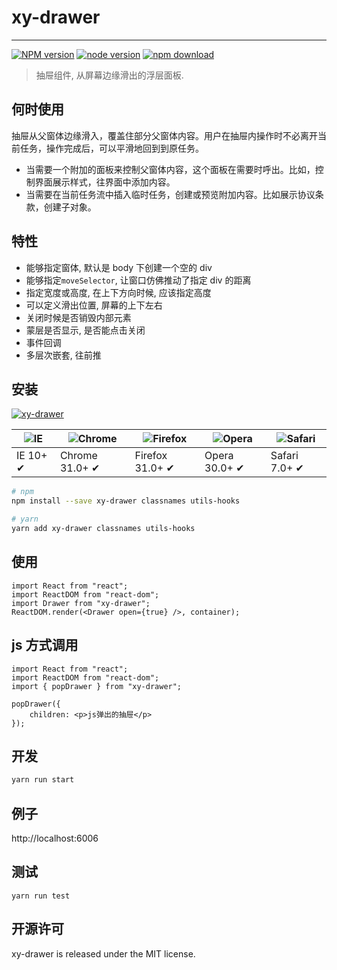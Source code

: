 # xy-drawer

---

[![NPM version][npm-image]][npm-url]
[![node version][node-image]][node-url]
[![npm download][download-image]][download-url]

[npm-image]: http://img.shields.io/npm/v/xy-drawer.svg?style=flat-square
[npm-url]: http://npmjs.org/package/xy-drawer
[node-image]: https://img.shields.io/badge/node.js-%3E=_0.10-green.svg?style=flat-square
[node-url]: http://nodejs.org/download/
[download-image]: https://img.shields.io/npm/dm/xy-drawer.svg?style=flat-square
[download-url]: https://npmjs.org/package/xy-drawer

> 抽屉组件, 从屏幕边缘滑出的浮层面板.

## 何时使用

抽屉从父窗体边缘滑入，覆盖住部分父窗体内容。用户在抽屉内操作时不必离开当前任务，操作完成后，可以平滑地回到到原任务。

-   当需要一个附加的面板来控制父窗体内容，这个面板在需要时呼出。比如，控制界面展示样式，往界面中添加内容。
-   当需要在当前任务流中插入临时任务，创建或预览附加内容。比如展示协议条款，创建子对象。

## 特性

-   能够指定窗体, 默认是 body 下创建一个空的 div
-   能够指定`moveSelector`, 让窗口仿佛推动了指定 div 的距离
-   指定宽度或高度, 在上下方向时候, 应该指定高度
-   可以定义滑出位置, 屏幕的上下左右
-   关闭时候是否销毁内部元素
-   蒙层是否显示, 是否能点击关闭
-   事件回调
-   多层次嵌套, 往前推

## 安装

[![xy-drawer](https://nodei.co/npm/xy-drawer.png)](https://npmjs.org/package/xy-drawer)

| ![IE](https://github.com/alrra/browser-logos/blob/master/src/edge/edge_48x48.png?raw=true) | ![Chrome](https://github.com/alrra/browser-logos/blob/master/src/chrome/chrome_48x48.png?raw=true) | ![Firefox](https://github.com/alrra/browser-logos/blob/master/src/firefox/firefox_48x48.png?raw=true) | ![Opera](https://github.com/alrra/browser-logos/blob/master/src/opera/opera_48x48.png?raw=true) | ![Safari](https://github.com/alrra/browser-logos/blob/master/src/safari/safari_48x48.png?raw=true) |
| ------------------------------------------------------------------------------------------ | -------------------------------------------------------------------------------------------------- | ----------------------------------------------------------------------------------------------------- | ----------------------------------------------------------------------------------------------- | -------------------------------------------------------------------------------------------------- |
| IE 10+ ✔                                                                                   | Chrome 31.0+ ✔                                                                                     | Firefox 31.0+ ✔                                                                                       | Opera 30.0+ ✔                                                                                   | Safari 7.0+ ✔                                                                                      |

```sh
# npm
npm install --save xy-drawer classnames utils-hooks

# yarn
yarn add xy-drawer classnames utils-hooks
```

## 使用

```tsx
import React from "react";
import ReactDOM from "react-dom";
import Drawer from "xy-drawer";
ReactDOM.render(<Drawer open={true} />, container);
```

## js 方式调用

```tsx
import React from "react";
import ReactDOM from "react-dom";
import { popDrawer } from "xy-drawer";

popDrawer({
    children: <p>js弹出的抽屉</p>
});
```

## 开发

```sh
yarn run start
```

## 例子

http://localhost:6006

## 测试

```
yarn run test
```

## 开源许可

xy-drawer is released under the MIT license.
